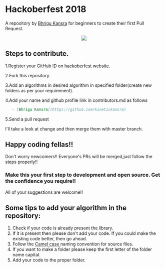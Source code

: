 # Hackoberfest 2018
A repository by [Bhrigu Kansra](https://github.com/kinetickansra) for beginners to create their first Pull Request.
<p align="center">
 <img src="https://github.com/kinetickansra/algorithms-in-C/blob/master/Hacktoberfest%202018.png">
</p>


## Steps to contribute.

 1.Register your GitHub ID on [hackoberfest website](https://hacktoberfest.digitalocean.com/sign_up/register).

 2.Fork this repository.

 3.Add an algorithms in desired algorithm in specified folder(create new folders as per your requirement).

 4.Add your name and github profile link in contributors.md as follows
```markdown
   - [Bhrigu Kansra](https://github.com/kinetickansra)
```


 5.Send a pull request

I'll take a look at change and then merge them with master branch.

## Happy coding fellas!!

Don't worry newcomers!! Everyone's PRs will be merged,just follow the steps properly!!
### Make this your first step to development and open source. Get the confidence you require!!

All of your suggestions are welcome!!

## Some tips to add your algorithm in the repository:
1. Check if your code is already present the library.
2. If it is present then please don't add your code. If you could make the existing code better, then go ahead.
3. Follow the <a href = "https://en.wikipedia.org/wiki/Camel_case">Camel case </a> naming convention for source files.
4. If you want to make a folder please keep the first letter of the folder name capital.
5. Add your code to the proper folder.


